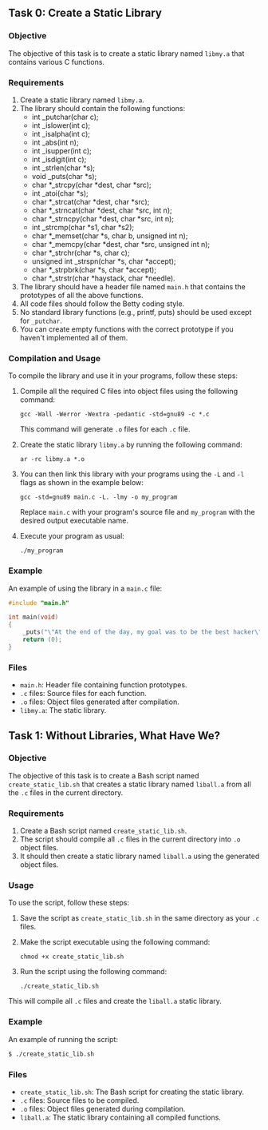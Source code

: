 

## Task 0: Create a Static Library

### Objective
The objective of this task is to create a static library named `libmy.a` that contains various C functions.

### Requirements
1. Create a static library named `libmy.a`.
2. The library should contain the following functions:
   - int _putchar(char c);
   - int _islower(int c);
   - int _isalpha(int c);
   - int _abs(int n);
   - int _isupper(int c);
   - int _isdigit(int c);
   - int _strlen(char *s);
   - void _puts(char *s);
   - char *_strcpy(char *dest, char *src);
   - int _atoi(char *s);
   - char *_strcat(char *dest, char *src);
   - char *_strncat(char *dest, char *src, int n);
   - char *_strncpy(char *dest, char *src, int n);
   - int _strcmp(char *s1, char *s2);
   - char *_memset(char *s, char b, unsigned int n);
   - char *_memcpy(char *dest, char *src, unsigned int n);
   - char *_strchr(char *s, char c);
   - unsigned int _strspn(char *s, char *accept);
   - char *_strpbrk(char *s, char *accept);
   - char *_strstr(char *haystack, char *needle).
3. The library should have a header file named `main.h` that contains the prototypes of all the above functions.
4. All code files should follow the Betty coding style.
5. No standard library functions (e.g., printf, puts) should be used except for `_putchar`.
6. You can create empty functions with the correct prototype if you haven't implemented all of them.

### Compilation and Usage
To compile the library and use it in your programs, follow these steps:

1. Compile all the required C files into object files using the following command:
   ```
   gcc -Wall -Werror -Wextra -pedantic -std=gnu89 -c *.c
   ```
   This command will generate `.o` files for each `.c` file.

2. Create the static library `libmy.a` by running the following command:
   ```
   ar -rc libmy.a *.o
   ```

3. You can then link this library with your programs using the `-L` and `-l` flags as shown in the example below:
   ```
   gcc -std=gnu89 main.c -L. -lmy -o my_program
   ```
   Replace `main.c` with your program's source file and `my_program` with the desired output executable name.

4. Execute your program as usual:
   ```
   ./my_program
   ```

### Example
An example of using the library in a `main.c` file:

```c
#include "main.h"

int main(void)
{
    _puts("\"At the end of the day, my goal was to be the best hacker\"\n\t- Kevin Mitnick");
    return (0);
}
```

### Files
- `main.h`: Header file containing function prototypes.
- `.c` files: Source files for each function.
- `.o` files: Object files generated after compilation.
- `libmy.a`: The static library.

## Task 1: Without Libraries, What Have We?

### Objective
The objective of this task is to create a Bash script named `create_static_lib.sh` that creates a static library named `liball.a` from all the `.c` files in the current directory.

### Requirements
1. Create a Bash script named `create_static_lib.sh`.
2. The script should compile all `.c` files in the current directory into `.o` object files.
3. It should then create a static library named `liball.a` using the generated object files.

### Usage
To use the script, follow these steps:

1. Save the script as `create_static_lib.sh` in the same directory as your `.c` files.

2. Make the script executable using the following command:
   ```
   chmod +x create_static_lib.sh
   ```

3. Run the script using the following command:
   ```
   ./create_static_lib.sh
   ```

This will compile all `.c` files and create the `liball.a` static library.

### Example
An example of running the script:

```bash
$ ./create_static_lib.sh
```

### Files
- `create_static_lib.sh`: The Bash script for creating the static library.
- `.c` files: Source files to be compiled.
- `.o` files: Object files generated during compilation.
- `liball.a`: The static library containing all compiled functions.
